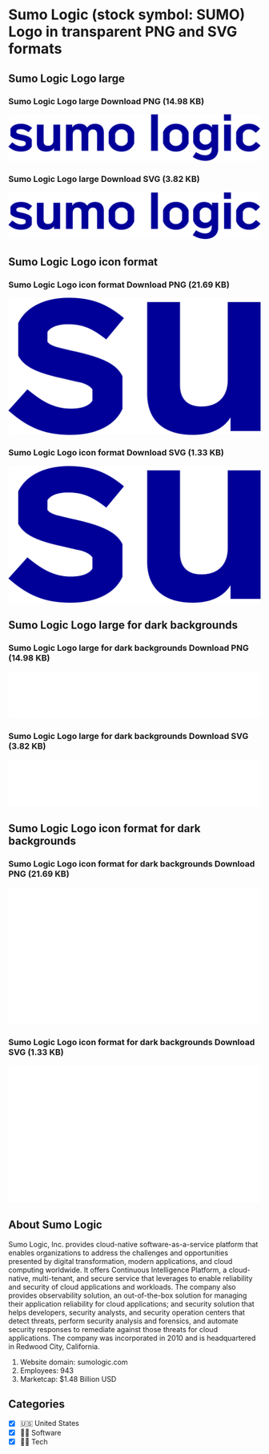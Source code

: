 # Sumo Logic (stock symbol: SUMO) Logo in transparent PNG and SVG formats

## Sumo Logic Logo large

### Sumo Logic Logo large Download PNG (14.98 KB)

![Sumo Logic Logo large Download PNG (14.98 KB)](/img/orig/SUMO_BIG-64ba6d4f.png)

### Sumo Logic Logo large Download SVG (3.82 KB)

![Sumo Logic Logo large Download SVG (3.82 KB)](/img/orig/SUMO_BIG-8efccf21.svg)

## Sumo Logic Logo icon format

### Sumo Logic Logo icon format Download PNG (21.69 KB)

![Sumo Logic Logo icon format Download PNG (21.69 KB)](/img/orig/SUMO-e94f7227.png)

### Sumo Logic Logo icon format Download SVG (1.33 KB)

![Sumo Logic Logo icon format Download SVG (1.33 KB)](/img/orig/SUMO-6cfbcc60.svg)

## Sumo Logic Logo large for dark backgrounds

### Sumo Logic Logo large for dark backgrounds Download PNG (14.98 KB)

![Sumo Logic Logo large for dark backgrounds Download PNG (14.98 KB)](/img/orig/SUMO_BIG.D-17cab6e7.png)

### Sumo Logic Logo large for dark backgrounds Download SVG (3.82 KB)

![Sumo Logic Logo large for dark backgrounds Download SVG (3.82 KB)](/img/orig/SUMO_BIG.D-66fcb3d7.svg)

## Sumo Logic Logo icon format for dark backgrounds

### Sumo Logic Logo icon format for dark backgrounds Download PNG (21.69 KB)

![Sumo Logic Logo icon format for dark backgrounds Download PNG (21.69 KB)](/img/orig/SUMO.D-e151e623.png)

### Sumo Logic Logo icon format for dark backgrounds Download SVG (1.33 KB)

![Sumo Logic Logo icon format for dark backgrounds Download SVG (1.33 KB)](/img/orig/SUMO.D-f03a75e0.svg)

## About Sumo Logic

Sumo Logic, Inc. provides cloud-native software-as-a-service platform that enables organizations to address the challenges and opportunities presented by digital transformation, modern applications, and cloud computing worldwide. It offers Continuous Intelligence Platform, a cloud-native, multi-tenant, and secure service that leverages to enable reliability and security of cloud applications and workloads. The company also provides observability solution, an out-of-the-box solution for managing their application reliability for cloud applications; and security solution that helps developers, security analysts, and security operation centers that detect threats, perform security analysis and forensics, and automate security responses to remediate against those threats for cloud applications. The company was incorporated in 2010 and is headquartered in Redwood City, California.

1. Website domain: sumologic.com
2. Employees: 943
3. Marketcap: $1.48 Billion USD


## Categories
- [x] 🇺🇸 United States
- [x] 👨‍💻 Software
- [x] 👩‍💻 Tech
